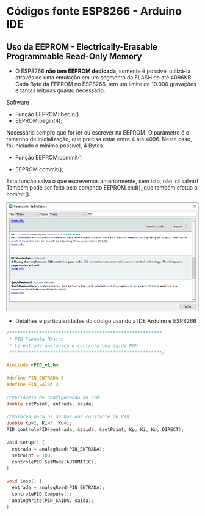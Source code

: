 
# Códigos fonte ESP8266 - Arduino IDE

Uso da EEPROM - Electrically-Erasable Programmable Read-Only Memory
------
* O ESP8266 **não tem EEPROM dedicada**, somente é possível utilizá-la através de uma emulação em um segmento da FLASH de até 4096KB. Cada Byte da EEPROM no ESP8266, tem um limite de 10.000 gravações e tantas leituras quanto necessário.

Software
* Função EEPROM::begin()
 * EEPROM.begin(4);

Necessária sempre que for ler ou escrever na EEPROM. O parâmetro é o tamanho de inicialização, que precisa estar entre 4 até 4096. Neste caso, foi iniciado o mínimo possível, 4 Bytes.

* Função EEPROM:commit()
 - EEPROM.commit();

Esta função salva o que escrevemos anteriormente, sem isto, não irá salvar! Também pode ser feito pelo comando EEPROM.end(), que também efetua o commit().


 
</center>

![Instalação PID](../../../Imagens/BibliotecaPID.png)

* Detalhes e particularidades do código usando a IDE Arduino e ESP8266

```c++
/********************************************************
 * PID Exemplo Básico
 * Lê entrada analógica e controla uma saída PWM
 ********************************************************/

#include <PID_v1.h>

#define PIN_ENTRADA 0
#define PIN_SAIDA 3

//VAriáveis de configuração do PID
double setPoint, entrada, saida;

//Valores para os ganhos das constante do PID
double Kp=2, Ki=5, Kd=1;
PID controlePID(&entrada, &saida, &setPoint, Kp, Ki, Kd, DIRECT);

void setup() {
  entrada = analogRead(PIN_ENTRADA);
  setPoint = 100;
  controlePID.SetMode(AUTOMATIC);
}

void loop() {
  entrada = analogRead(PIN_ENTRADA);
  controlePID.Compute();
  analogWrite(PIN_SAIDA, saida);
}

```
